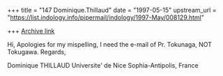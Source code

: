+++
title = "147 Dominique.Thillaud"
date = "1997-05-15"
upstream_url = "https://list.indology.info/pipermail/indology/1997-May/008129.html"

+++
[Archive link](https://list.indology.info/pipermail/indology/1997-May/008129.html)

Hi,
	Apologies for my mispelling, I need the e-mail of Pr. Tokunaga, NOT
Tokugawa.
Regards,

Dominique THILLAUD
Universite' de Nice Sophia-Antipolis, France






